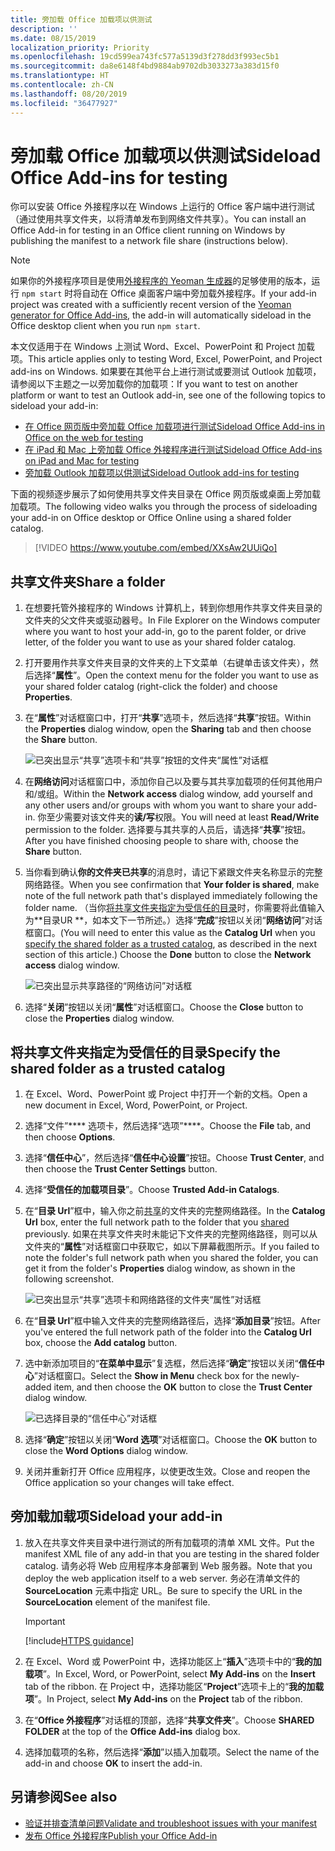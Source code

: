 ```yaml
---
title: 旁加载 Office 加载项以供测试
description: ''
ms.date: 08/15/2019
localization_priority: Priority
ms.openlocfilehash: 19cd599ea743fc577a5139d3f278dd3f993ec5b1
ms.sourcegitcommit: da8e6148f4bd9884ab9702db3033273a383d15f0
ms.translationtype: HT
ms.contentlocale: zh-CN
ms.lasthandoff: 08/20/2019
ms.locfileid: "36477927"
---
```

# <a name="sideload-office-add-ins-for-testing"></a><span data-ttu-id="ce007-102">旁加载 Office 加载项以供测试</span><span class="sxs-lookup"><span data-stu-id="ce007-102">Sideload Office Add-ins for testing</span></span>

<span data-ttu-id="ce007-103">你可以安装 Office 外接程序以在 Windows 上运行的 Office 客户端中进行测试（通过使用共享文件夹，以将清单发布到网络文件共享）。</span><span class="sxs-lookup"><span data-stu-id="ce007-103">You can install an Office Add-in for testing in an Office client running on Windows by publishing the manifest to a network file share (instructions below).</span></span>

> [!NOTE]
> <span data-ttu-id="ce007-104">如果你的外接程序项目是使用[外接程序的 Yeoman 生成器](https://github.com/OfficeDev/generator-office)的足够使用的版本，运行 `npm start` 时将自动在 Office 桌面客户端中旁加载外接程序。</span><span class="sxs-lookup"><span data-stu-id="ce007-104">If your add-in project was created with a sufficiently recent version of the [Yeoman generator for Office Add-ins](https://github.com/OfficeDev/generator-office), the add-in will automatically sideload in the Office desktop client when you run `npm start`.</span></span>

<span data-ttu-id="ce007-105">本文仅适用于在 Windows 上测试 Word、Excel、PowerPoint 和 Project 加载项。</span><span class="sxs-lookup"><span data-stu-id="ce007-105">This article applies only to testing Word, Excel, PowerPoint, and Project add-ins on Windows.</span></span> <span data-ttu-id="ce007-106">如果要在其他平台上进行测试或要测试 Outlook 加载项，请参阅以下主题之一以旁加载你的加载项：</span><span class="sxs-lookup"><span data-stu-id="ce007-106">If you want to test on another platform or want to test an Outlook add-in, see one of the following topics to sideload your add-in:</span></span>

- [<span data-ttu-id="ce007-107">在 Office 网页版中旁加载 Office 加载项进行测试</span><span class="sxs-lookup"><span data-stu-id="ce007-107">Sideload Office Add-ins in Office on the web for testing</span></span>](sideload-office-add-ins-for-testing.md)
- [<span data-ttu-id="ce007-108">在 iPad 和 Mac 上旁加载 Office 外接程序进行测试</span><span class="sxs-lookup"><span data-stu-id="ce007-108">Sideload Office Add-ins on iPad and Mac for testing</span></span>](sideload-an-office-add-in-on-ipad-and-mac.md)
- [<span data-ttu-id="ce007-109">旁加载 Outlook 加载项以供测试</span><span class="sxs-lookup"><span data-stu-id="ce007-109">Sideload Outlook add-ins for testing</span></span>](/outlook/add-ins/sideload-outlook-add-ins-for-testing)

<span data-ttu-id="ce007-110">下面的视频逐步展示了如何使用共享文件夹目录在 Office 网页版或桌面上旁加载加载项。</span><span class="sxs-lookup"><span data-stu-id="ce007-110">The following video walks you through the process of sideloading your add-in on Office desktop or Office Online using a shared folder catalog.</span></span>  

> [!VIDEO https://www.youtube.com/embed/XXsAw2UUiQo]

## <a name="share-a-folder"></a><span data-ttu-id="ce007-111">共享文件夹</span><span class="sxs-lookup"><span data-stu-id="ce007-111">Share a folder</span></span>

1. <span data-ttu-id="ce007-112">在想要托管外接程序的 Windows 计算机上，转到你想用作共享文件夹目录的文件夹的父文件夹或驱动器号。</span><span class="sxs-lookup"><span data-stu-id="ce007-112">In File Explorer on the Windows computer where you want to host your add-in, go to the parent folder, or drive letter, of the folder you want to use as your shared folder catalog.</span></span>

2. <span data-ttu-id="ce007-113">打开要用作共享文件夹目录的文件夹的上下文菜单（右键单击该文件夹），然后选择“**属性**”。</span><span class="sxs-lookup"><span data-stu-id="ce007-113">Open the context menu for the folder you want to use as your shared folder catalog (right-click the folder) and choose **Properties**.</span></span>

3. <span data-ttu-id="ce007-114">在“**属性**”对话框窗口中，打开“**共享**”选项卡，然后选择“**共享**”按钮。</span><span class="sxs-lookup"><span data-stu-id="ce007-114">Within the **Properties** dialog window, open the **Sharing** tab and then choose the **Share** button.</span></span>

    ![已突出显示“共享”选项卡和“共享”按钮的文件夹“属性”对话框](../images/sideload-windows-properties-dialog.png)

4. <span data-ttu-id="ce007-116">在**网络访问**对话框窗口中，添加你自己以及要与其共享加载项的任何其他用户和/或组。</span><span class="sxs-lookup"><span data-stu-id="ce007-116">Within the **Network access** dialog window, add yourself and any other users and/or groups with whom you want to share your add-in.</span></span> <span data-ttu-id="ce007-117">你至少需要对该文件夹的**读/写**权限。</span><span class="sxs-lookup"><span data-stu-id="ce007-117">You will need at least **Read/Write** permission to the folder.</span></span> <span data-ttu-id="ce007-118">选择要与其共享的人员后，请选择“**共享**”按钮。</span><span class="sxs-lookup"><span data-stu-id="ce007-118">After you have finished choosing people to share with, choose the **Share** button.</span></span>

5. <span data-ttu-id="ce007-119">当你看到确认**你的文件夹已共享**的消息时，请记下紧跟文件夹名称显示的完整网络路径。</span><span class="sxs-lookup"><span data-stu-id="ce007-119">When you see confirmation that **Your folder is shared**, make note of the full network path that's displayed immediately following the folder name.</span></span> <span data-ttu-id="ce007-120">（当你[将共享文件夹指定为受信任的目录](#specify-the-shared-folder-as-a-trusted-catalog)时，你需要将此值输入为**目录UR **，如本文下一节所述。）选择“**完成**”按钮以关闭“**网络访问**”对话框窗口。</span><span class="sxs-lookup"><span data-stu-id="ce007-120">(You will need to enter this value as the **Catalog Url** when you [specify the shared folder as a trusted catalog](#specify-the-shared-folder-as-a-trusted-catalog), as described in the next section of this article.) Choose the **Done** button to close the **Network access** dialog window.</span></span>

   ![已突出显示共享路径的“网络访问”对话框](../images/sideload-windows-network-access-dialog.png)

6. <span data-ttu-id="ce007-122">选择“**关闭**”按钮以关闭“**属性**”对话框窗口。</span><span class="sxs-lookup"><span data-stu-id="ce007-122">Choose the **Close** button to close the **Properties** dialog window.</span></span>

## <a name="specify-the-shared-folder-as-a-trusted-catalog"></a><span data-ttu-id="ce007-123">将共享文件夹指定为受信任的目录</span><span class="sxs-lookup"><span data-stu-id="ce007-123">Specify the shared folder as a trusted catalog</span></span>
      
1. <span data-ttu-id="ce007-124">在 Excel、Word、PowerPoint 或 Project 中打开一个新的文档。</span><span class="sxs-lookup"><span data-stu-id="ce007-124">Open a new document in Excel, Word, PowerPoint, or Project.</span></span>
    
2. <span data-ttu-id="ce007-125">选择“文件”\*\*\*\* 选项卡，然后选择“选项”\*\*\*\*。</span><span class="sxs-lookup"><span data-stu-id="ce007-125">Choose the **File** tab, and then choose **Options**.</span></span>
    
3. <span data-ttu-id="ce007-126">选择“**信任中心**”，然后选择“**信任中心设置**”按钮。</span><span class="sxs-lookup"><span data-stu-id="ce007-126">Choose **Trust Center**, and then choose the **Trust Center Settings** button.</span></span>
    
4. <span data-ttu-id="ce007-127">选择“**受信任的加载项目录**”。</span><span class="sxs-lookup"><span data-stu-id="ce007-127">Choose **Trusted Add-in Catalogs**.</span></span>
    
5. <span data-ttu-id="ce007-128">在“**目录 Url**”框中，输入你之前[共享](#share-a-folder)的文件夹的完整网络路径。</span><span class="sxs-lookup"><span data-stu-id="ce007-128">In the **Catalog Url** box, enter the full network path to the folder that you [shared](#share-a-folder) previously.</span></span> <span data-ttu-id="ce007-129">如果在共享文件夹时未能记下文件夹的完整网络路径，则可以从文件夹的“**属性**”对话框窗口中获取它，如以下屏幕截图所示。</span><span class="sxs-lookup"><span data-stu-id="ce007-129">If you failed to note the folder's full network path when you shared the folder, you can get it from the folder's **Properties** dialog window, as shown in the following screenshot.</span></span> 

    ![已突出显示“共享”选项卡和网络路径的文件夹“属性”对话框](../images/sideload-windows-properties-dialog-2.png)
    
6. <span data-ttu-id="ce007-131">在“**目录 Url**”框中输入文件夹的完整网络路径后，选择“**添加目录**”按钮。</span><span class="sxs-lookup"><span data-stu-id="ce007-131">After you've entered the full network path of the folder into the **Catalog Url** box, choose the **Add catalog** button.</span></span>

7. <span data-ttu-id="ce007-132">选中新添加项目的“**在菜单中显示**”复选框，然后选择“**确定**”按钮以关闭“**信任中心**”对话框窗口。</span><span class="sxs-lookup"><span data-stu-id="ce007-132">Select the **Show in Menu** check box for the newly-added item, and then choose the **OK** button to close the **Trust Center** dialog window.</span></span> 

    ![已选择目录的“信任中心”对话框](../images/sideload-windows-trust-center-dialog.png)

8. <span data-ttu-id="ce007-134">选择“**确定**”按钮以关闭“**Word 选项**”对话框窗口。</span><span class="sxs-lookup"><span data-stu-id="ce007-134">Choose the **OK** button to close the **Word Options** dialog window.</span></span>

9. <span data-ttu-id="ce007-135">关闭并重新打开 Office 应用程序，以使更改生效。</span><span class="sxs-lookup"><span data-stu-id="ce007-135">Close and reopen the Office application so your changes will take effect.</span></span>
    

## <a name="sideload-your-add-in"></a><span data-ttu-id="ce007-136">旁加载加载项</span><span class="sxs-lookup"><span data-stu-id="ce007-136">Sideload your add-in</span></span>


1. <span data-ttu-id="ce007-137">放入在共享文件夹目录中进行测试的所有加载项的清单 XML 文件。</span><span class="sxs-lookup"><span data-stu-id="ce007-137">Put the manifest XML file of any add-in that you are testing in the shared folder catalog.</span></span> <span data-ttu-id="ce007-138">请务必将 Web 应用程序本身部署到 Web 服务器。</span><span class="sxs-lookup"><span data-stu-id="ce007-138">Note that you deploy the web application itself to a web server.</span></span> <span data-ttu-id="ce007-139">务必在清单文件的 **SourceLocation** 元素中指定 URL。</span><span class="sxs-lookup"><span data-stu-id="ce007-139">Be sure to specify the URL in the **SourceLocation** element of the manifest file.</span></span>

    > [!IMPORTANT]
    > [!include[HTTPS guidance](../includes/https-guidance.md)]

2. <span data-ttu-id="ce007-140">在 Excel、Word 或 PowerPoint 中，选择功能区上“**插入**”选项卡中的“**我的加载项**”。</span><span class="sxs-lookup"><span data-stu-id="ce007-140">In Excel, Word, or PowerPoint, select **My Add-ins** on the **Insert** tab of the ribbon.</span></span> <span data-ttu-id="ce007-141">在 Project 中，选择功能区“**Project**”选项卡上的“**我的加载项**”。</span><span class="sxs-lookup"><span data-stu-id="ce007-141">In Project, select **My Add-ins** on the **Project** tab of the ribbon.</span></span> 

3. <span data-ttu-id="ce007-142">在“**Office 外接程序**”对话框的顶部，选择“**共享文件夹**”。</span><span class="sxs-lookup"><span data-stu-id="ce007-142">Choose **SHARED FOLDER** at the top of the **Office Add-ins** dialog box.</span></span>

4. <span data-ttu-id="ce007-143">选择加载项的名称，然后选择“**添加**”以插入加载项。</span><span class="sxs-lookup"><span data-stu-id="ce007-143">Select the name of the add-in and choose **OK** to insert the add-in.</span></span>

## <a name="see-also"></a><span data-ttu-id="ce007-144">另请参阅</span><span class="sxs-lookup"><span data-stu-id="ce007-144">See also</span></span>

- [<span data-ttu-id="ce007-145">验证并排查清单问题</span><span class="sxs-lookup"><span data-stu-id="ce007-145">Validate and troubleshoot issues with your manifest</span></span>](troubleshoot-manifest.md)
- [<span data-ttu-id="ce007-146">发布 Office 外接程序</span><span class="sxs-lookup"><span data-stu-id="ce007-146">Publish your Office Add-in</span></span>](../publish/publish.md)
    
